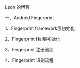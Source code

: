 
Leon 的博客


一、Android Fingerprint

  1、Fingerprint framework层初始化
  
  2、Fingerprint Hal层初始化
  
  3、Fingerprint 注册流程
  
  4、Fingerprint 识别流程
